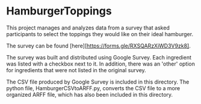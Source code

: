 # HamburgerToppings

This project manages and analyzes data from a survey that asked participants to select the toppings they would like on their ideal hamburger.

The survey can be found [here][https://forms.gle/RXSQARzXiWD3V9zk8].

The survey was built and distributed using Google Survey. Each ingredient was listed with a checkbox next to it. In addition, there was an 'other' option for ingredients that were not listed in the original survey. 

The CSV file produced by Google Survey is included in this directory. The python  file, HamburgerCSVtoARFF.py, converts the CSV file to a more organized ARFF file, which has also been included in this directory.